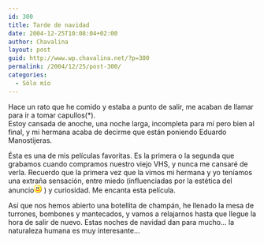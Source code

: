 ```yaml
---
id: 300
title: Tarde de navidad
date: 2004-12-25T10:08:04+02:00
author: Chavalina
layout: post
guid: http://www.wp.chavalina.net/?p=300
permalink: /2004/12/25/post-300/
categories:
  - Sólo mío
---
```

Hace un rato que he comido y estaba a punto de salir, me acaban de llamar para ir a tomar capullos(*).  
Estoy cansada de anoche, una noche larga, incompleta para m&iacute; pero bien al final, y mi hermana acaba de decirme que est&aacute;n poniendo Eduardo Manostijeras.

&Eacute;sta es una de mis pel&iacute;culas favoritas. Es la primera o la segunda que grabamos cuando compramos nuestro viejo VHS, y nunca me cansar&eacute; de verla. Recuerdo que la primera vez que la vimos mi hermana y yo ten&iacute;amos una extra&ntilde;a sensaci&oacute;n, entre miedo (influenciadas por la est&eacute;tica del anuncio![emo](/imagenes/emoticonos/sonrisa.gif) ) y curiosidad. Me encanta esta pel&iacute;cula.

As&iacute; que nos hemos abierto una botellita de champ&aacute;n, he llenado la mesa de turrones, bombones y mantecados, y vamos a relajarnos hasta que llegue la hora de salir de nuevo. Estas noches de navidad dan para mucho&#8230; la naturaleza humana es muy interesante&#8230;